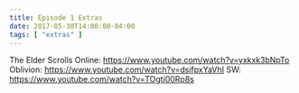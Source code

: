 ```yaml
---
title: Episode 1 Extras
date: 2017-05-30T14:00:00-04:00
tags: [ "extras" ]
---
```


The Elder Scrolls Online: https://www.youtube.com/watch?v=yxkxk3bNpTo
Oblivion: https://www.youtube.com/watch?v=dsifpxYaVhI
SW: https://www.youtube.com/watch?v=TOgtj00Rp8s
